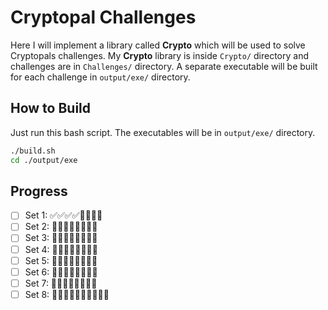 # Cryptopal Challenges

Here I will implement a library called **Crypto** which will be used to solve Cryptopals challenges. My **Crypto** library is inside `Crypto/` directory and challenges are in `Challenges/` directory. A separate executable will be built for each challenge in `output/exe/` directory.

## How to Build

Just run this bash script. The executables will be in `output/exe/` directory.
```sh
./build.sh
cd ./output/exe
```

## Progress
- [ ] Set 1: ✅✅✅✅🔲🔲🔲🔲
- [ ] Set 2: 🔲🔲🔲🔲🔲🔲🔲🔲
- [ ] Set 3: 🔲🔲🔲🔲🔲🔲🔲🔲
- [ ] Set 4: 🔲🔲🔲🔲🔲🔲🔲🔲
- [ ] Set 5: 🔲🔲🔲🔲🔲🔲🔲🔲
- [ ] Set 6: 🔲🔲🔲🔲🔲🔲🔲🔲
- [ ] Set 7: 🔲🔲🔲🔲🔲🔲🔲🔲
- [ ] Set 8: 🔲🔲🔲🔲🔲🔲🔲🔲🔲🔲